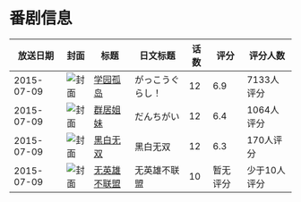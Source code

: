 # 番剧信息

|放送日期|封面|标题|日文标题|话数|评分|评分人数|
|---|---|---|---|---|---|---|
|2015-07-09|![封面](https://lain.bgm.tv/pic/cover/c/e9/a7/106693_68MDM.jpg)|[学园孤岛](https://bangumi.tv/subject/106693)|がっこうぐらし！|12|6.9|7133人评分|
|2015-07-09|![封面](https://lain.bgm.tv/pic/cover/c/91/1d/125896_iKAVv.jpg)|[群居姐妹](https://bangumi.tv/subject/125896)|だんちがい|12|6.4|1064人评分|
|2015-07-09|![封面](https://lain.bgm.tv/pic/cover/c/f2/61/127166_72wZq.jpg)|[黑白无双](https://bangumi.tv/subject/127166)|黑白无双|12|6.3|170人评分|
|2015-07-09|![封面](https://lain.bgm.tv/pic/cover/c/a7/fd/152955_poaZa.jpg)|[无英雄不联盟](https://bangumi.tv/subject/152955)|无英雄不联盟|10|暂无评分|少于10人评分|
